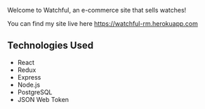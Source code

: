 Welcome to Watchful, an e-commerce site that sells watches!

You can find my site live here https://watchful-rm.herokuapp.com

<h2>Technologies Used </h2>
<ul>
  <li>React </li>
   <li>Redux </li>
  <li>Express</li>
  <li>Node.js</li>
   <li>PostgreSQL </li>
   <li> JSON Web Token</li>
</ul>
 
